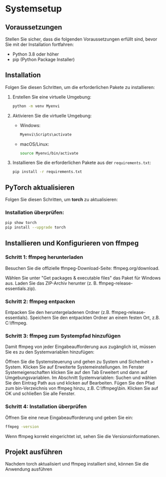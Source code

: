 # Systemsetup

## Voraussetzungen

Stellen Sie sicher, dass die folgenden Voraussetzungen erfüllt sind, bevor Sie mit der Installation fortfahren:

- Python 3.8 oder höher
- pip (Python Package Installer)

## Installation

Folgen Sie diesen Schritten, um die erforderlichen Pakete zu installieren:

1. Erstellen Sie eine virtuelle Umgebung:
    ```bash
    python -m venv Myenvi
    ```

2. Aktivieren Sie die virtuelle Umgebung:
    - Windows:
        ```bash
        Myenvi\Scripts\activate
        ```
    - macOS/Linux:
        ```bash
        source Myenvi/bin/activate
        ```

3. Installieren Sie die erforderlichen Pakete aus der `requirements.txt`:
    ```bash
    pip install -r requirements.txt
    ```

## PyTorch aktualisieren

Folgen Sie diesen Schritten, um **torch** zu aktualisieren:

### Installation überprüfen:
```bash
pip show torch
pip install --upgrade torch
```

## Installieren und Konfigurieren von ffmpeg

### Schritt 1: ffmpeg herunterladen
Besuchen Sie die offizielle ffmpeg-Download-Seite: ffmpeg.org/download.

Wählen Sie unter "Get packages & executable files" das Paket für Windows aus.
Laden Sie das ZIP-Archiv herunter (z. B. ffmpeg-release-essentials.zip).

### Schritt 2: ffmpeg entpacken
Entpacken Sie den heruntergeladenen Ordner (z.B. ffmpeg-release-essentials).
Speichern Sie den entpackten Ordner an einem festen Ort, z.B. C:\ffmpeg.

### Schritt 3: ffmpeg zum Systempfad hinzufügen
Damit ffmpeg von jeder Eingabeaufforderung aus zugänglich ist, müssen Sie es zu den Systemvariablen hinzufügen:

Öffnen Sie die Systemsteuerung und gehen zu System und Sicherheit > System.
Klicken Sie auf Erweiterte Systemeinstellungen.
Im Fenster Systemeigenschaften klicken Sie auf den Tab Erweitert und dann auf Umgebungsvariablen.
Im Abschnitt Systemvariablen:
Suchen und wählen Sie den Eintrag Path aus und klicken auf Bearbeiten.
Fügen Sie den Pfad zum bin-Verzeichnis von ffmpeg hinzu, z.B. C:\ffmpeg\bin.
Klicken Sie auf OK und schließen Sie alle Fenster.

### Schritt 4: Installation überprüfen
Öffnen Sie eine neue Eingabeaufforderung und geben Sie ein:

```bash
ffmpeg -version
```
Wenn ffmpeg korrekt eingerichtet ist, sehen Sie die Versionsinformationen.

## Projekt ausführen
Nachdem torch aktualisiert und ffmpeg installiert sind, können Sie die Anwendung ausführen